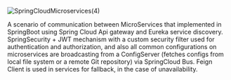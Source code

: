 
![SpringCloudMicroservices(4)](https://github.com/meysam-amini/SpringCloudMicroservices/assets/59673699/5a141d1e-adbb-41ab-8321-c25a91698eb5)


A scenario of communication between MicroServices that implemented in SpringBoot using Spring Cloud Api
gateway and Eureka service discovery. SpringSecurity + JWT mechanism with a custom security filter used for
authentication and authorization, and also all common configurations on microservices are broadcasting from a
ConfigServer (fetches configs from local file system or a remote Git repository) via SpringCloud Bus. Feign
Client is used in services for fallback, in the case of unavailability.

